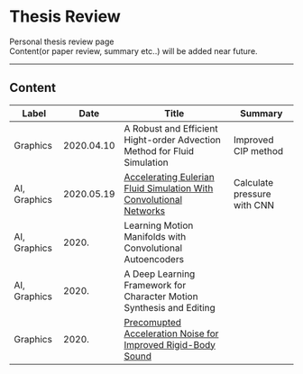 # Thesis Review  

Personal thesis review page    
Content(or paper review, summary etc..) will be added near future. 

---

## Content

| Label | Date | Title | Summary |  
|---|---|---|---|  
| Graphics | 2020.04.10 | A Robust and Efficient Hight-order Advection Method for Fluid Simulation | Improved CIP method | 
| AI, Graphics | 2020.05.19 | [Accelerating Eulerian Fluid Simulation With Convolutional Networks](https://cims.nyu.edu/~schlacht/CNNFluids.htm) | Calculate pressure with CNN |
| AI, Graphics | 2020. | Learning Motion Manifolds with Convolutional Autoencoders ||
| AI, Graphics | 2020. | A Deep Learning Framework for Character Motion Synthesis and Editing ||
| Graphics | 2020. | [Precomupted Acceleration Noise for Improved Rigid-Body Sound](http://graphics.stanford.edu/courses/cs448z/stuff/PAN_typoFix.pdf) ||
